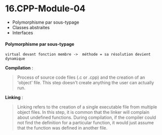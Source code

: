 # 16.CPP-Module-04

* Polymorphisme par sous-typage  
* Classes abstraites  
* Interfaces

#### Polymorphisme par sous-typage

```
virtual devant fonction membre ->  méthode = sa résolution devient dynamique
```

**Compilation** :  

>Process of source code files (.c or .cpp) and the creation of an 'object' file. This step doesn't create anything the user can actually run. 

**Linking** :   

>Linking refers to the creation of a single executable file from multiple object files. In this step, it is common that the linker will complain about undefined functions. During compilation, if the compiler could not find the definition for a particular function, it would just assume that the function was defined in another file.
